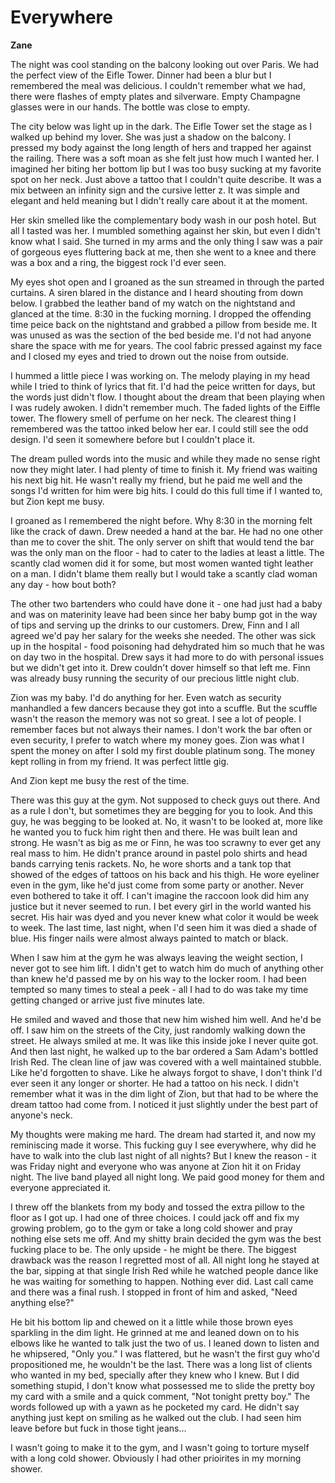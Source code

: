 # Everywhere

**Zane**

The night was cool standing on the balcony looking out over Paris.  We had the perfect view of the Eifle Tower.  Dinner had been a blur but I remembered the meal was delicious.  I couldn't remember what we had, there were flashes of empty plates and silverware.  Empty Champagne glasses were in our hands.  The bottle was close to empty.

The city below was light up in the dark.  The Eifle Tower set the stage as I walked up behind my lover.  She was just a shadow on the balcony.  I pressed my body against the long length of hers and trapped her against the railing.  There was a soft moan as she felt just how much I wanted her.  I imagined her biting her bottom lip but I was too busy sucking at my favorite spot on her neck.  Just above a tattoo that I couldn't quite describe.  It was a mix between an infinity sign and the cursive letter z.  It was simple and elegant and held meaning but I didn't really care about it at the moment.

Her skin smelled like the complementary body wash in our posh hotel.  But all I tasted was her.  I mumbled something against her skin, but even I didn't know what I said.  She turned in my arms and the only thing I saw was a pair of gorgeous eyes fluttering back at me, then she went to a knee and there was a box and a ring, the biggest rock I'd ever seen.

My eyes shot open and I groaned as the sun streamed in through the parted curtains.  A siren blared in the distance and I heard shouting from down below.  I grabbed the leather band of my watch on the nightstand and glanced at the time.  8:30 in the fucking morning.  I dropped the offending time peice back on the nightstand and grabbed a pillow from beside me.  It was unused as was the section of the bed beside me.  I'd not had anyone share the space with me for years.  The cool fabric pressed against my face and I closed my eyes and tried to drown out the noise from outside.

I hummed a little piece I was working on.  The melody playing in my head while I tried to think of lyrics that fit.  I'd had the peice written for days, but the words just didn't flow.  I thought about the dream that been playing when I was rudely awoken.  I didn't remember much.  The faded lights of the Eiffle tower.  The flowery smell of perfume on her neck.  The clearest thing I remembered was the tattoo inked below her ear.  I could still see the odd design. I'd seen it somewhere before but I couldn't place it.

The dream pulled words into the music and while they made no sense right now they might later.  I had plenty of time to finish it.  My friend was waiting his next big hit.  He wasn't really my friend, but he paid me well and the songs I'd written for him were big hits.  I could do this full time if I wanted to, but Zion kept me busy.

I groaned as I remembered the night before.  Why 8:30 in the morning felt like the crack of dawn.  Drew needed a hand at the bar.  He had no one other than me to cover the shit.  The only server on shift that would tend the bar was the only man on the floor - had to cater to the ladies at least a little.  The scantly clad women did it for some, but most women wanted tight leather on a man.  I didn't blame them really but I would take a scantly clad woman any day - how bout both?

The other two bartenders who could have done it - one had just had a baby and was on materinity leave had been since her baby bump got in the way of tips and serving up the drinks to our customers.  Drew, Finn and I all agreed we'd pay her salary for the weeks she needed.  The other was sick up in the hospital - food poisoning had dehydrated him so much that he was on day two in the hospital.  Drew says it had more to do with personal issues but we didn't get into it.  Drew couldn't dover himself so that left me. Finn was already busy running the security of our precious little night club.

Zion was my baby.  I'd do anything for her.  Even watch as security manhandled a few dancers because they got into a scuffle.  But the scuffle wasn't the reason the memory was not so great.  I see a lot of people.  I remember faces but not always their names.  I don't work the bar often or even security, I prefer to watch where my money goes.  Zion was what I spent the money on after I sold my first double platinum song.  The money kept rolling in from my friend.  It was perfect little gig.

And Zion kept me busy the rest of the time.

There was this guy at the gym.  Not supposed to check guys out there.  And as a rule I don't, but sometimes they are begging for you to look.  And this guy, he was begging to be looked at.  No, it wasn't to be looked at, more like he wanted you to fuck him right then and there.  He was built lean and strong.  He wasn't as big as me or Finn, he was too scrawny to ever get any real mass to him.  He didn't prance around in pastel polo shirts and head bands carrying tenis rackets.  No, he wore shorts and a tank top that showed of the edges of tattoos on his back and his thigh.  He wore eyeliner even in the gym, like he'd just come from some party or another.  Never even bothered to take it off.  I can't imagine the raccoon look did him any justice but it never seemed to run.  I bet every girl in the world wanted his secret.  His hair was dyed and you never knew what color it would be week to week.  The last time, last night, when I'd seen him it was died a shade of blue.  His finger nails were almost always painted to match or black.

When I saw him at the gym he was always leaving the weight section, I never got to see him lift.  I didn't get to watch him do much of anything other than knew he'd passed me by on his way to the locker room.  I had been tempted so many times to steal a peek - all I had to do was take my time getting changed or arrive just five minutes late.

He smiled and waved and those that new him wished him well.  And he'd be off.  I saw him on the streets of the City, just randomly walking down the street.  He always smiled at me.  It was like this inside joke I never quite got.  And then last night, he walked up to the bar ordered a Sam Adam's bottled Irish Red.  The clean line of jaw was covered with a well maintained stubble.  Like he'd forgotten to shave.  Like he always forgot to shave, I don't think I'd ever seen it any longer or shorter.  He had a tattoo on his neck.  I didn't remember what it was in the dim light of Zion, but that had to be where the dream tattoo had come from.  I noticed it just slightly under the best part of anyone's neck.

My thoughts were making me hard.  The dream had started it, and now my reminiscing made it worse.  This fucking guy I see everywhere, why did he have to walk into the club last night of all nights?  But I knew the reason - it was Friday night and everyone who was anyone at Zion hit it on Friday night.  The live band played all night long.  We paid good money for them and everyone appreciated it.

I threw off the blankets from my body and tossed the extra pillow to the floor as I got up.  I had one of three choices.  I could jack off and fix my growing problem, go to the gym or take a long cold shower and pray nothing else sets me off.  And my shitty brain decided the gym was the best fucking place to be.  The only upside - he might be there.  The biggest drawback was the reason I regretted most of all.  All night long he stayed at the bar, sipping at that single Irish Red while he watched people dance like he was waiting for something to happen.  Nothing ever did.  Last call came and there was a final rush.  I stopped in front of him and asked, "Need anything else?"

He bit his bottom lip and chewed on it a little while those brown eyes sparkling in the dim light.  He grinned at me and leaned down on to his elbows like he wanted to talk just the two of us.  I leaned down to listen and he whipsered, "Only you."  I was flattered, but he wasn't the first guy who'd propositioned me, he wouldn't be the last.  There was a long list of clients who wanted in my bed, specially after they knew who I knew.  But I did something stupid, I don't know what possessed me to slide the pretty boy my card with a smile and a quick comment, "Not tonight pretty boy."  The words followed up with a yawn as he pocketed my card.  He didn't say anything just kept on smiling as he walked out the club.  I had seen him leave before but fuck in those tight jeans...

I wasn't going to make it to the gym, and I wasn't going to torture myself with a long cold shower.  Obviously I had other prioirites in my morning shower.
